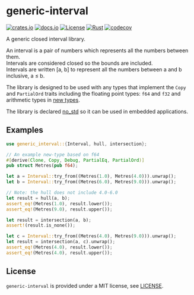 # generic-interval

[![crates.io](https://img.shields.io/crates/v/generic-interval.svg)](https://crates.io/crates/generic-interval)
[![docs.io](https://docs.rs/generic-interval/badge.svg)](https://docs.rs/generic-interval/)
[![License](https://img.shields.io/badge/License-MIT-blue)](https://opensource.org/license/mit/)
[![Rust](https://github.com/kenba/interval-rs/actions/workflows/rust.yml/badge.svg)](https://github.com/kenba/interval-rs/actions)
[![codecov](https://codecov.io/gh/kenba/interval-rs/graph/badge.svg?token=O271HGMYY5)](https://codecov.io/gh/kenba/interval-rs)

A generic closed interval library.

An interval is a pair of numbers which represents all the numbers between them.  
Intervals are considered closed so the bounds are included.  
Intervals are written [a, b] to represent all the numbers between a and b inclusive, a ≤ b.

The library is designed to be used with any types that implement the
`Copy` and `PartialOrd` traits including the floating point types:
`f64` and `f32` and arithmetic types in
[new types](https://doc.rust-lang.org/rust-by-example/generics/new_types.html).

The library is declared [no_std](https://docs.rust-embedded.org/book/intro/no-std.html)
so it can be used in embedded applications.

## Examples

```rust
use generic_interval::{Interval, hull, intersection};

// An example new-type based on f64
#[derive(Clone, Copy, Debug, PartialEq, PartialOrd)]
pub struct Metres(pub f64);

let a = Interval::try_from((Metres(1.0), Metres(4.0))).unwrap();
let b = Interval::try_from((Metres(6.0), Metres(9.0))).unwrap();

// Note: the hull does not include 4.0-6.0
let result = hull(a, b);
assert_eq!(Metres(1.0), result.lower());
assert_eq!(Metres(9.0), result.upper());

let result = intersection(a, b);
assert!(result.is_none());

let c = Interval::try_from((Metres(4.0), Metres(9.0))).unwrap();
let result = intersection(a, c).unwrap();
assert_eq!(Metres(4.0), result.lower());
assert_eq!(Metres(4.0), result.upper());
```

## License

`generic-interval` is provided under a MIT license, see [LICENSE](LICENSE).
